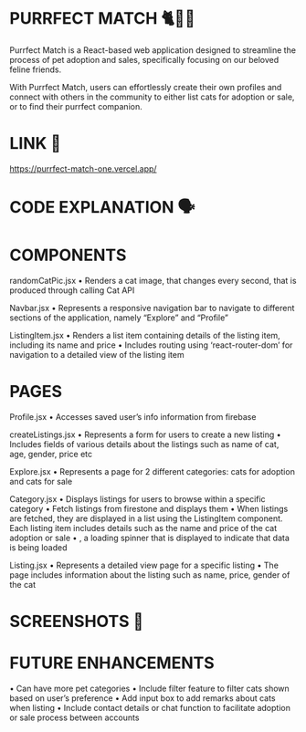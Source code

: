 # PURRFECT MATCH 🐈🐾💛
Purrfect Match is a React-based web application designed to streamline the process of pet adoption and sales, specifically focusing on our beloved feline friends. 

With Purrfect Match, users can effortlessly create their own profiles and connect with others in the community to either list cats for adoption or sale, or to find their purrfect companion.

# LINK 🔗
https://purrfect-match-one.vercel.app/

# CODE EXPLANATION 🗣️

# COMPONENTS 

randomCatPic.jsx 
 • Renders a cat image, that changes every second, that is produced through calling Cat API 

Navbar.jsx 
 • Represents a responsive navigation bar to navigate to different sections of the application, namely “Explore” and “Profile” 

ListingItem.jsx
 • Renders a list item containing details of the listing item, including its name and price 
 • Includes routing using ‘react-router-dom’ for navigation to a detailed view of the listing item

# PAGES

Profile.jsx 
 • Accesses saved user’s info information from firebase

createListings.jsx
 • Represents a form for users to create a new listing 
 • Includes fields of various details about the listings such as name of cat, age, gender, price etc

Explore.jsx 
 • Represents a page for 2 different categories: cats for adoption and cats for sale 

Category.jsx
 • Displays listings for users to browse within a specific category 
 • Fetch listings from firestone and displays them 
 • When listings are fetched, they are displayed in a list using the ListingItem component. Each listing item includes details such as the name and price of the cat adoption or sale
 • <Spinner />, a loading spinner that is displayed to indicate that data is being loaded

Listing.jsx 
 • Represents a detailed view page for a specific listing 
 • The page includes information about the listing such as name, price, gender of the cat 

# SCREENSHOTS 📸


# FUTURE ENHANCEMENTS 
 • Can have more pet categories 
 • Include filter feature to filter cats shown based on user’s preference 
 • Add input box to add remarks about cats when listing
 • Include contact details or chat function to facilitate adoption or sale process between accounts
